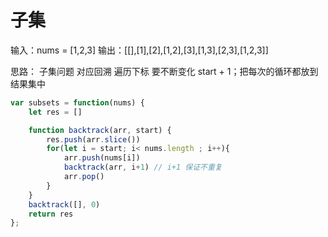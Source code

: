 # 子集
输入：nums = [1,2,3]
输出：[[],[1],[2],[1,2],[3],[1,3],[2,3],[1,2,3]]

思路： 子集问题 对应回溯 遍历下标 要不断变化 start + 1；把每次的循环都放到结果集中

```js
var subsets = function(nums) {
    let res = []

    function backtrack(arr, start) {
        res.push(arr.slice())
        for(let i = start; i< nums.length ; i++){
            arr.push(nums[i])
            backtrack(arr, i+1) // i+1 保证不重复
            arr.pop()
        }
    }
    backtrack([], 0)  
    return res
};
```

